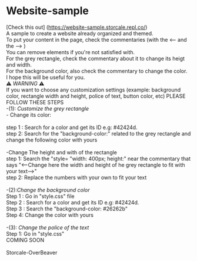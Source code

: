 # Website-sample
[Check this out] (https://website-sample.storcale.repl.co/)
<br>
A sample to create a website already organized and themed.
<br>
To put your content in the page, check the commentaries (with the <-- and the --> )
<br>
You can remove elements if you're not satisfied with.
<br>
For the grey rectangle, check the commentary about it to change its heigt and width.
<br>
For the background color, also check the commentary to change the color.
<br>
I hope this will be useful for you.
<br>
⚠️ *WARNING* ⚠️
<br>
If you want to choose any customization settings (example: background color, rectangle width and height, police of text, button color, etc) PLEASE FOLLOW THESE STEPS
<br>
-(1): *Customize the grey rectangle*
<br> - Change its color:
<br>
<br>  step 1 : Search for a color and get its ID e.g: #42424d. 
<br> step 2: Search for the "background-color:" related to the grey rectangle and change the following color with yours
<br> <br> -Change The height and with of the rectangle
<br> step 1: Search the "style= "width: 400px; height:" near the commentary that says "<--Change here the width and height of he grey rectangle to fit with your text-->"
<br> step 2: Replace the numbers with your own to fit your text
<br> <br> 
-(2):*Change the background color*
<br> Step 1 : Go in "style.css" file
<br> Step 2 : Search for a color and get its ID e.g: #42424d.
<br> Step 3 : Search the "background-color: #26262b"
<br> Step 4: Change the color with yours
<br> <br> -(3): *Change the police of the text* 
<br> Step 1: Go in "style.css"
<br> COMING SOON
<br> <br>
Storcale-OverBeaver




